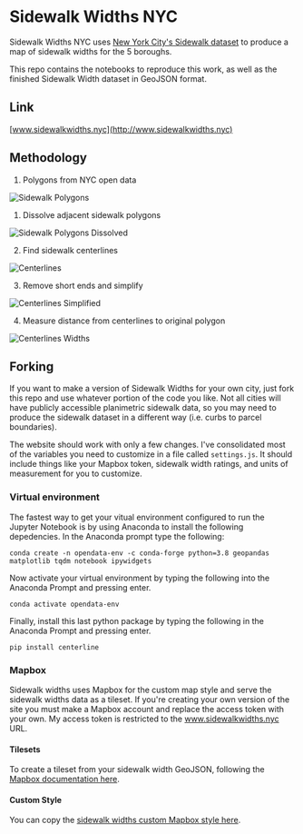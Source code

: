 # Sidewalk Widths NYC

Sidewalk Widths NYC uses [New York City's Sidewalk dataset](https://data.cityofnewyork.us/City-Government/Sidewalk/vfx9-tbb6) to produce a map of sidewalk widths for the 5 boroughs.

This repo contains the notebooks to reproduce this work, as well as the finished Sidewalk Width dataset in GeoJSON format.

## Link
[www.sidewalkwidths.nyc](http://www.sidewalkwidths.nyc)

## Methodology

1) Polygons from NYC open data

![Sidewalk Polygons](assets/sidewalk_polygons.png)


1) Dissolve adjacent sidewalk polygons

![Sidewalk Polygons Dissolved](assets/sidewalk_polygons_dissolved.png)


2) Find sidewalk centerlines

![Centerlines](assets/centerline.png)


3) Remove short ends and simplify

![Centerlines Simplified](assets/centerline_simplified.png)


4) Measure distance from centerlines to original polygon

![Centerlines Widths](assets/centerline_widths.png)


## Forking
If you want to make a version of Sidewalk Widths for your own city, just fork this repo and use whatever portion of the code you like. Not all cities will have publicly accessible planimetric sidewalk data, so you may need to produce the sidewalk dataset in a different way (i.e. curbs to parcel boundaries).

The website should work with only a few changes. I've consolidated most of the variables you need to customize in a file called ```settings.js```. It should include things like your Mapbox token, sidewalk width ratings, and units of measurement for you to customize.

### Virtual environment
The fastest way to get your vitual environment configured to run the Jupyter Notebook is by using Anaconda to install the following depedencies. In the Anaconda prompt type the following:

```conda create -n opendata-env -c conda-forge python=3.8 geopandas matplotlib tqdm notebook ipywidgets```

Now activate your virtual environment by typing the following into the Anaconda Prompt and pressing enter.

```conda activate opendata-env```

Finally, install this last python package by typing the following in the Anaconda Prompt and pressing enter.

```pip install centerline```

### Mapbox
Sidewalk widths uses Mapbox for the custom map style and serve the sidewalk widths data as a tileset. If you're creating your own version of the site you must make a Mapbox account and replace the access token with your own. My access token is restricted to the www.sidewalkwidths.nyc URL.

#### Tilesets
To create a tileset from your sidewalk width GeoJSON, following the [Mapbox documentation here](https://docs.mapbox.com/studio-manual/reference/tilesets/).

#### Custom Style
You can copy the [sidewalk widths custom Mapbox style here](https://api.mapbox.com/styles/v1/dcharvey/ck90r78ib0hnp1jnz9bwleg7h.html?fresh=true&title=copy&access_token=pk.eyJ1IjoiZGNoYXJ2ZXkiLCJhIjoiY2s5N3Zjc3ZxMGYwazNlbm9ubzA1d3Q1dCJ9.szxUl4AKCdUNLlmvham6og).

